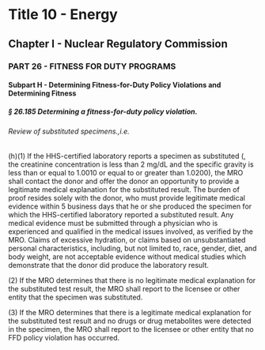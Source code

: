 
# Title 10 - Energy
## Chapter I - Nuclear Regulatory Commission
### PART 26 - FITNESS FOR DUTY PROGRAMS
#### Subpart H - Determining Fitness-for-Duty Policy Violations and Determining Fitness
##### § 26.185 Determining a fitness-for-duty policy violation.
###### Review of substituted specimens.,i.e.

(h)(1) If the HHS-certified laboratory reports a specimen as substituted (, the creatinine concentration is less than 2 mg/dL and the specific gravity is less than or equal to 1.0010 or equal to or greater than 1.0200), the MRO shall contact the donor and offer the donor an opportunity to provide a legitimate medical explanation for the substituted result. The burden of proof resides solely with the donor, who must provide legitimate medical evidence within 5 business days that he or she produced the specimen for which the HHS-certified laboratory reported a substituted result. Any medical evidence must be submitted through a physician who is experienced and qualified in the medical issues involved, as verified by the MRO. Claims of excessive hydration, or claims based on unsubstantiated personal characteristics, including, but not limited to, race, gender, diet, and body weight, are not acceptable evidence without medical studies which demonstrate that the donor did produce the laboratory result.

(2) If the MRO determines that there is no legitimate medical explanation for the substituted test result, the MRO shall report to the licensee or other entity that the specimen was substituted.

(3) If the MRO determines that there is a legitimate medical explanation for the substituted test result and no drugs or drug metabolites were detected in the specimen, the MRO shall report to the licensee or other entity that no FFD policy violation has occurred.
